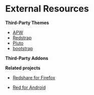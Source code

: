 External Resources
==================



**Third-Party Themes**

* [APW](https://github.com/beardy-unixer/apw)
* [Redstrap](https://github.com/omigeot/redstrap3)
* [Pluto](https://github.com/23n/Pluto)
* [bootstrap](https://bitbucket.org/tobiasd/red-theme-bootstrap/overview)


**Third-Party Addons**


**Related projects**

* [Redshare for Firefox](https://addons.mozilla.org/en-US/firefox/addon/redshare/)

* [Red for Android](https://github.com/cvogeley/red-for-android)

